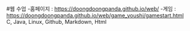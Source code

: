 #웹 수업
-홈페이지 : https://doongdoongpanda.github.io/web/
-게임 : https://doongdoongpanda.github.io/web/game_youshi/gamestart.html<br>
C, Java, Linux, Github, Markdown, Html
